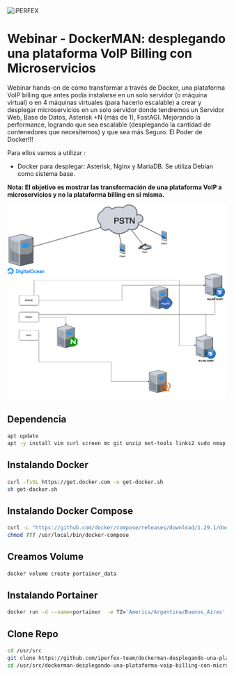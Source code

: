 ![iPERFEX](https://www.iperfex.com/wp-content/uploads/2019/01/iPerfex_logo_naranja-e1546949425459.png)

# Webinar - DockerMAN: desplegando una plataforma VoIP Billing con Microservicios

Webinar hands-on de cómo transformar a través de Docker, una plataforma VoIP billing que antes podía instalarse en un solo servidor (o máquina virtual) o en 4 máquinas virtuales (para hacerlo escalable) a crear y desplegar microservicios en un solo servidor donde tendremos un Servidor Web, Base de Datos, Asterisk +N (más de 1), FastAGI. Mejorando la performance, logrando que sea escalable (desplegando la cantidad de contenedores que necesitemos) y que sea más Seguro. El Poder de Docker!!!

Para ellos vamos a utilizar :

- Docker para desplegar: Asterisk, Nginx y MariaDB. Se utiliza Debian como sistema base.

**Nota: El objetivo es mostrar las transformación de una plataforma VoIP a microservicios y no la plataforma billing en si misma.**


![webinar](https://github.com/iperfex-team/dockerman-desplegando-una-plataforma-voip-billing-con-microservicios/blob/main/dockerman-webina-billing.png)


## Dependencia

```bash
apt update
apt -y install vim curl screen mc git unzip net-tools links2 sudo nmap make mycli ufw htop
```

## Instalando Docker
```bash
curl -fsSL https://get.docker.com -o get-docker.sh
sh get-docker.sh
```

## Instalando Docker Compose

```bash
curl -L "https://github.com/docker/compose/releases/download/1.29.1/docker-compose-$(uname -s)-$(uname -m)" -o /usr/local/bin/docker-compose
chmod 777 /usr/local/bin/docker-compose
```

## Creamos Volume 

```bash
docker volume create portainer_data
```

## Instalando Portainer

```bash
docker run -d --name=portainer  -e TZ='America/Argentina/Buenos_Aires' -p 8000:8000 -p 9000:9000 --restart=always -v /var/run/docker.sock:/var/run/docker.sock -v portainer_data:/data portainer/portainer-ce
```

## Clone Repo

```bash
cd /usr/src
git clone https://github.com/iperfex-team/dockerman-desplegando-una-plataforma-voip-billing-con-microservicios.git
cd /usr/src/dockerman-desplegando-una-plataforma-voip-billing-con-microservicios
```

